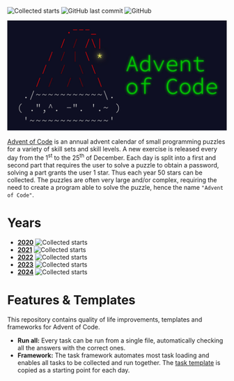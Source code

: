 <!-- Main README -->

![Collected starts](https://img.shields.io/static/v1?style=flat&logo=apachespark&label=stars&message=146&color=yellow&logoColor=yellow)
![GitHub last commit](https://img.shields.io/github/last-commit/yuriisthebest/Advent-of-Code?logo=GitHub)
![GitHub](https://img.shields.io/github/license/yuriisthebest/Advent-of-Code?logo=GitHub)

![Advent of Code](utils/advent_of_code.jpg)

[Advent of Code](https://adventofcode.com/) is an annual advent calendar of small programming puzzles for a variety of skill sets and skill levels.
A new exercise is released every day from the 1<sup>st</sup> to the 25<sup>th</sup> of December.
Each day is split into a first and second part that requires the user to solve a puzzle to obtain a password,
 solving a part grants the user 1 star. Thus each year 50 stars can be collected.
The puzzles are often very large and/or complex,
 requiring the need to create a program able to solve the puzzle, hence the name `"Advent of Code"`.

# Years

- [**2020**](years/AoC2020) ![Collected starts](https://img.shields.io/static/v1?style=flat-square&logo=apachespark&label=stars&message=2/50&color=important&logoColor=yellow)
- [**2021**](years/AoC2021) ![Collected starts](https://img.shields.io/static/v1?style=flat-square&logo=apachespark&label=stars&message=50/50&color=success&logoColor=yellow)
- [**2022**](years/AoC2022) ![Collected starts](https://img.shields.io/static/v1?style=flat-square&logo=apachespark&label=stars&message=44/50&color=yellow&logoColor=yellow)
- [**2023**](years/AoC2023) ![Collected starts](https://img.shields.io/static/v1?style=flat-square&logo=apachespark&label=stars&message=30/50&color=important&logoColor=yellow)
- [**2024**](years/AoC2024) ![Collected starts](https://img.shields.io/static/v1?style=flat-square&logo=apachespark&label=stars&message=20/50&color=important&logoColor=yellow)

# Features & Templates

This repository contains quality of life improvements, templates and frameworks for Advent of Code.

* **Run all:** Every task can be run from a single file, automatically checking all the answers with the correct ones.
* **Framework:** The task framework automates most task loading and enables all tasks to be collected and run together.
 The [task template](templates/task_template.py) is copied as a starting point for each day.
